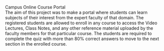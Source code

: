 Campus Online Course Portal  
The aim of this project was to make a portal where students can learn subjects of their interest from the expert faculty of that domain. The registered students are allowed to enroll in any course to access the Video Lectures, Class Notes, and any other reference material uploaded by the faculty members for that particular course. The students are required to complete the quiz with more than 80% correct answers to move to the next section in the enrolled course.


